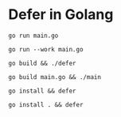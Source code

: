 # Defer in Golang

`go run main.go`

`go run --work main.go`

`go build && ./defer`

`go build main.go && ./main`

`go install && defer`

`go install . && defer`
